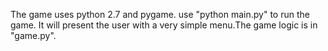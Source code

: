 The game uses python 2.7 and pygame.
use "python main.py" to run the game. It will present the user with a very simple menu.The game logic is in "game.py".
